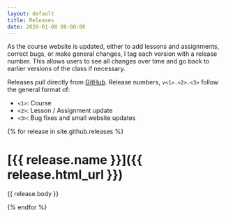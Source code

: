 ```yaml
---
layout: default
title: Releases
date: 2020-01-08 00:00:00
---
```


As the course website is updated, either to add lessons and
assignments, correct bugs, or make general changes, I tag each version
with a release number. This allows users to see all changes over time
and go back to earlier versions of the class if necessary.

Releases pull directly from
[GitHub](https://github.com/edquant/edh7916/releases). Release
numbers, `v<1>.<2>.<3>` follow the general format of:

- `<1>`: Course
- `<2>`: Lesson / Assignment update
- `<3>`: Bug fixes and small website updates

{% for release in site.github.releases %}

# [{{ release.name }}]({{ release.html_url }})

{{ release.body }}

{% endfor %}
